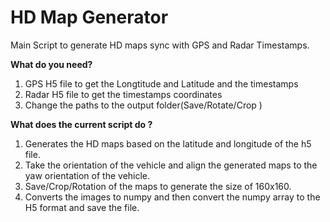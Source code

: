 # HD Map Generator

Main Script to generate HD maps sync with GPS and Radar Timestamps.

**What do you need?** 

1) GPS H5 file to get the Longtitude and Latitude and the timestamps
2) Radar H5 file to get the timestamps coordinates
3) Change the paths to the output folder(Save/Rotate/Crop )


**What does the current script do ?**

1) Generates the HD maps based on the latitude and longitude of the h5 file.
2) Take the orientation of the vehicle and align the generated maps to the yaw orientation of the vehicle.
3) Save/Crop/Rotation of the maps to generate the size of 160x160.
4) Converts the images to numpy and then convert the numpy array to the H5 format and save the file.
